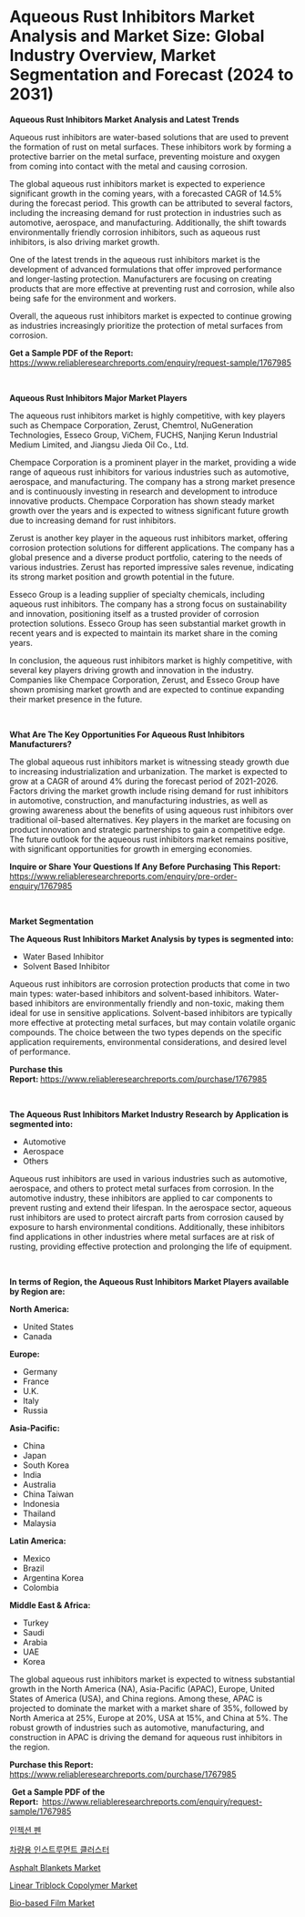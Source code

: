 <p><h1>Aqueous Rust Inhibitors Market Analysis and Market Size: Global Industry Overview, Market Segmentation and Forecast (2024 to 2031)</h1></p><p><strong>Aqueous Rust Inhibitors Market Analysis and Latest Trends</strong></p>
<p><p>Aqueous rust inhibitors are water-based solutions that are used to prevent the formation of rust on metal surfaces. These inhibitors work by forming a protective barrier on the metal surface, preventing moisture and oxygen from coming into contact with the metal and causing corrosion.</p><p>The global aqueous rust inhibitors market is expected to experience significant growth in the coming years, with a forecasted CAGR of 14.5% during the forecast period. This growth can be attributed to several factors, including the increasing demand for rust protection in industries such as automotive, aerospace, and manufacturing. Additionally, the shift towards environmentally friendly corrosion inhibitors, such as aqueous rust inhibitors, is also driving market growth.</p><p>One of the latest trends in the aqueous rust inhibitors market is the development of advanced formulations that offer improved performance and longer-lasting protection. Manufacturers are focusing on creating products that are more effective at preventing rust and corrosion, while also being safe for the environment and workers.</p><p>Overall, the aqueous rust inhibitors market is expected to continue growing as industries increasingly prioritize the protection of metal surfaces from corrosion.</p></p>
<p><strong>Get a Sample PDF of the Report:&nbsp;</strong> <a href="https://www.reliableresearchreports.com/enquiry/request-sample/1767985">https://www.reliableresearchreports.com/enquiry/request-sample/1767985</a></p>
<p>&nbsp;</p>
<p><strong>Aqueous Rust Inhibitors Major Market Players</strong></p>
<p><p>The aqueous rust inhibitors market is highly competitive, with key players such as Chempace Corporation, Zerust, Chemtrol, NuGeneration Technologies, Esseco Group, ViChem, FUCHS, Nanjing Kerun Industrial Medium Limited, and Jiangsu Jieda Oil Co., Ltd. </p><p>Chempace Corporation is a prominent player in the market, providing a wide range of aqueous rust inhibitors for various industries such as automotive, aerospace, and manufacturing. The company has a strong market presence and is continuously investing in research and development to introduce innovative products. Chempace Corporation has shown steady market growth over the years and is expected to witness significant future growth due to increasing demand for rust inhibitors.</p><p>Zerust is another key player in the aqueous rust inhibitors market, offering corrosion protection solutions for different applications. The company has a global presence and a diverse product portfolio, catering to the needs of various industries. Zerust has reported impressive sales revenue, indicating its strong market position and growth potential in the future.</p><p>Esseco Group is a leading supplier of specialty chemicals, including aqueous rust inhibitors. The company has a strong focus on sustainability and innovation, positioning itself as a trusted provider of corrosion protection solutions. Esseco Group has seen substantial market growth in recent years and is expected to maintain its market share in the coming years.</p><p>In conclusion, the aqueous rust inhibitors market is highly competitive, with several key players driving growth and innovation in the industry. Companies like Chempace Corporation, Zerust, and Esseco Group have shown promising market growth and are expected to continue expanding their market presence in the future.</p></p>
<p>&nbsp;</p>
<p><strong>What Are The Key Opportunities For Aqueous Rust Inhibitors Manufacturers?</strong></p>
<p><p>The global aqueous rust inhibitors market is witnessing steady growth due to increasing industrialization and urbanization. The market is expected to grow at a CAGR of around 4% during the forecast period of 2021-2026. Factors driving the market growth include rising demand for rust inhibitors in automotive, construction, and manufacturing industries, as well as growing awareness about the benefits of using aqueous rust inhibitors over traditional oil-based alternatives. Key players in the market are focusing on product innovation and strategic partnerships to gain a competitive edge. The future outlook for the aqueous rust inhibitors market remains positive, with significant opportunities for growth in emerging economies.</p></p>
<p><strong>Inquire or Share Your Questions If Any Before Purchasing This Report:</strong> <a href="https://www.reliableresearchreports.com/enquiry/pre-order-enquiry/1767985">https://www.reliableresearchreports.com/enquiry/pre-order-enquiry/1767985</a></p>
<p>&nbsp;</p>
<p><strong>Market Segmentation</strong></p>
<p><strong>The Aqueous Rust Inhibitors Market Analysis by types is segmented into:</strong></p>
<p><ul><li>Water Based Inhibitor</li><li>Solvent Based Inhibitor</li></ul></p>
<p><p>Aqueous rust inhibitors are corrosion protection products that come in two main types: water-based inhibitors and solvent-based inhibitors. Water-based inhibitors are environmentally friendly and non-toxic, making them ideal for use in sensitive applications. Solvent-based inhibitors are typically more effective at protecting metal surfaces, but may contain volatile organic compounds. The choice between the two types depends on the specific application requirements, environmental considerations, and desired level of performance.</p></p>
<p><strong>Purchase this Report:&nbsp;</strong><a href="https://www.reliableresearchreports.com/purchase/1767985">https://www.reliableresearchreports.com/purchase/1767985</a></p>
<p>&nbsp;</p>
<p><strong>The Aqueous Rust Inhibitors Market Industry Research by Application is segmented into:</strong></p>
<p><ul><li>Automotive</li><li>Aerospace</li><li>Others</li></ul></p>
<p><p>Aqueous rust inhibitors are used in various industries such as automotive, aerospace, and others to protect metal surfaces from corrosion. In the automotive industry, these inhibitors are applied to car components to prevent rusting and extend their lifespan. In the aerospace sector, aqueous rust inhibitors are used to protect aircraft parts from corrosion caused by exposure to harsh environmental conditions. Additionally, these inhibitors find applications in other industries where metal surfaces are at risk of rusting, providing effective protection and prolonging the life of equipment.</p></p>
<p>&nbsp;</p>
<p><strong>In terms of Region, the Aqueous Rust Inhibitors Market Players available by Region are:</strong></p>
<p>
    <p> <strong> North America: </strong>
        <ul>
            <li>United States</li>
            <li>Canada</li>
        </ul>
        </p> 
    <p> <strong> Europe: </strong>
        <ul>
            <li>Germany</li>
            <li>France</li>
            <li>U.K.</li>
            <li>Italy</li>
            <li>Russia</li>
        </ul>
        </p> 
    <p> <strong> Asia-Pacific: </strong>
        <ul>
            <li>China</li>
            <li>Japan</li>
            <li>South Korea</li>
            <li>India</li>
            <li>Australia</li>
            <li>China Taiwan</li>
            <li>Indonesia</li>
            <li>Thailand</li>
            <li>Malaysia</li>
        </ul>
        </p> 
    <p> <strong> Latin America: </strong>
        <ul>
            <li>Mexico</li>
            <li>Brazil</li>
            <li>Argentina Korea</li>
            <li>Colombia</li>
        </ul>
        </p> 
    <p> <strong> Middle East & Africa: </strong>
        <ul>
            <li>Turkey</li>
            <li>Saudi</li>
            <li>Arabia</li>
            <li>UAE</li>
            <li>Korea</li>
        </ul>
    </p>
    </p>
<p><p>The global aqueous rust inhibitors market is expected to witness substantial growth in the North America (NA), Asia-Pacific (APAC), Europe, United States of America (USA), and China regions. Among these, APAC is projected to dominate the market with a market share of 35%, followed by North America at 25%, Europe at 20%, USA at 15%, and China at 5%. The robust growth of industries such as automotive, manufacturing, and construction in APAC is driving the demand for aqueous rust inhibitors in the region.</p></p>
<p><strong>Purchase this Report: </strong><a href="https://www.reliableresearchreports.com/purchase/1767985">https://www.reliableresearchreports.com/purchase/1767985</a></p>
<p>&nbsp;<strong>Get a Sample PDF of the Report:&nbsp;&nbsp;</strong><a href="https://www.reliableresearchreports.com/enquiry/request-sample/1767985">https://www.reliableresearchreports.com/enquiry/request-sample/1767985</a></p>
<p><strong></strong></p>
<p><p><a href="https://github.com/vsn7qpua81q/Market-Research-Report-List-1/blob/main/5370689481.md">인젝션 펜</a></p><p><a href="https://github.com/trmesnao7959541/Market-Research-Report-List-1/blob/main/2847309480.md">차량용 인스트루먼트 클러스터</a></p><p><a href="https://github.com/Whitneyboyettebo9kiw7yr13/Market-Research-Report-List-1/blob/main/asphalt-blankets-market.md">Asphalt Blankets Market</a></p><p><a href="https://issuu.com/reportprime-2/docs/linear-triblock-copolymer-market-size-2030.pptx">Linear Triblock Copolymer Market</a></p><p><a href="https://github.com/sonuprakash1/Market-Research-Report-List-1/blob/main/bio-based-film-market.md">Bio-based Film Market</a></p></p>